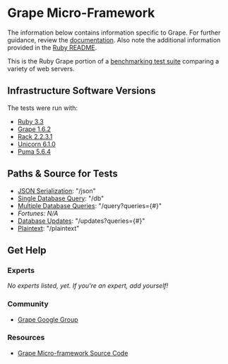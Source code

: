 # Grape Micro-Framework

The information below contains information specific to Grape.
For further guidance, review the
[documentation](https://github.com/TechEmpower/FrameworkBenchmarks/wiki).
Also note the additional information provided in the [Ruby README](../).

This is the Ruby Grape portion of a [benchmarking test suite](../../)
comparing a variety of web servers.

## Infrastructure Software Versions
The tests were run with:

* [Ruby 3.3](http://www.ruby-lang.org/)
* [Grape 1.6.2](http://www.ruby-grape.org/)
* [Rack 2.2.3.1](https://rack.github.io/)
* [Unicorn 6.1.0](https://yhbt.net/unicorn/)
* [Puma 5.6.4](https://puma.io/)

## Paths & Source for Tests

* [JSON Serialization](config.ru): "/json"
* [Single Database Query](config.ru): "/db"
* [Multiple Database Queries](config.ru): "/query?queries={#}"
* _Fortunes: N/A_
* [Database Updates](config.ru): "/updates?queries={#}"
* [Plaintext](config.ru): "/plaintext"

## Get Help

### Experts

_No experts listed, yet. If you're an expert, add yourself!_

### Community

* [Grape Google Group](https://groups.google.com/forum/?fromgroups#!forum/ruby-grape)

### Resources

* [Grape Micro-framework Source Code](https://github.com/ruby-grape/grape)

